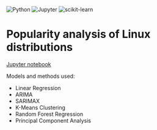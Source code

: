 ![Python](https://img.shields.io/badge/Python-14354C?style=for-the-badge&logo=python&logoColor=white)
![Jupyter](https://img.shields.io/badge/Jupyter-gray?style=for-the-badge&logo=Jupyter)
![scikit-learn](https://img.shields.io/badge/scikit--learn-%23F7931E.svg?style=for-the-badge&logo=scikit-learn&logoColor=white)

# Popularity analysis of Linux distributions

[Jupyter notebook](linux_distros.ipynb)

Models and methods used:
- Linear Regression
- ARIMA
- SARIMAX
- K-Means Clustering
- Random Forest Regression
- Principal Component Analysis